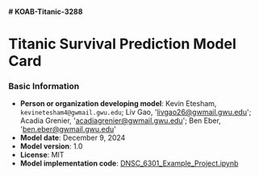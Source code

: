 **# KOAB-Titanic-3288**

# Titanic Survival Prediction Model Card

### Basic Information

* **Person or organization developing model**: Kevin Etesham, `kevinetesham4@gwmail.gwu.edu`; Liv Gao, 'livgao26@gwmail.gwu.edu'; Acadia Grenier, 'acadiagrenier@gwmail.gwu.edu'; Ben Eber, 'ben.eber@gwmail.gwu.edu'
* **Model date**: December 9, 2024
* **Model version**: 1.0
* **License**: MIT
* **Model implementation code**: [DNSC_6301_Example_Project.ipynb](https://github.com/jphall663/GWU_DNSC_6301_project/blob/main/DNSC_6301_Example_Project.ipynb)

